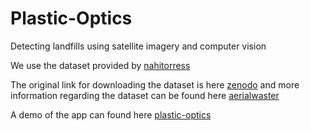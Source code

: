 # Plastic-Optics
Detecting landfills using satellite imagery and computer vision

We use the dataset provided by [nahitorress](https://github.com/nahitorres/AerialWaste)

The original link for downloading the dataset is here [zenodo](https://zenodo.org/records/7034382) and more information regarding the dataset can be found here [aerialwaster](https://aerialwaste.org/)

A demo of the app can found here [plastic-optics](https://plastics-optics.streamlit.app/)
